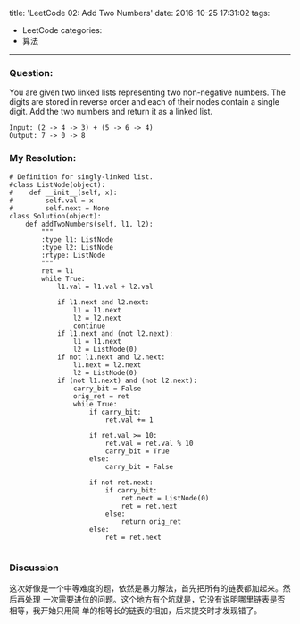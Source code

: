 title: 'LeetCode 02: Add Two Numbers'
date: 2016-10-25 17:31:02
tags:
- LeetCode
categories:
- 算法
---

### Question:

You are given two linked lists representing two non-negative numbers. The digits are stored in reverse order and each of their nodes contain a single digit. Add the two numbers and return it as a linked list.

```
Input: (2 -> 4 -> 3) + (5 -> 6 -> 4)
Output: 7 -> 0 -> 8
```

### My Resolution:

```
# Definition for singly-linked list.
#class ListNode(object):
#    def __init__(self, x):
#        self.val = x
#        self.next = None
class Solution(object):
    def addTwoNumbers(self, l1, l2):
        """
        :type l1: ListNode
        :type l2: ListNode
        :rtype: ListNode
        """
        ret = l1
        while True:
            l1.val = l1.val + l2.val

            if l1.next and l2.next:
                l1 = l1.next
                l2 = l2.next
                continue
            if l1.next and (not l2.next):
                l1 = l1.next
                l2 = ListNode(0)
            if not l1.next and l2.next:
                l1.next = l2.next
                l2 = ListNode(0)
            if (not l1.next) and (not l2.next):
                carry_bit = False
                orig_ret = ret
                while True:
                    if carry_bit:
                        ret.val += 1
                    
                    if ret.val >= 10:
                        ret.val = ret.val % 10
                        carry_bit = True
                    else:
                        carry_bit = False
                        
                    if not ret.next:
                        if carry_bit:
                            ret.next = ListNode(0)
                            ret = ret.next
                        else:
                            return orig_ret
                    else:
                        ret = ret.next
                    
```

### Discussion

这次好像是一个中等难度的题，依然是暴力解法，首先把所有的链表都加起来。然后再处理
一次需要进位的问题。这个地方有个坑就是，它没有说明哪里链表是否相等，我开始只用简
单的相等长的链表的相加，后来提交时才发现错了。